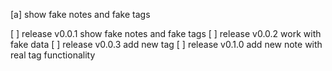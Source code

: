 [a] show fake notes and fake tags

[ ] release v0.0.1 show fake notes and fake tags
[ ] release v0.0.2 work with fake data
[ ] release v0.0.3 add new tag
[ ] release v0.1.0 add new note with real tag functionality